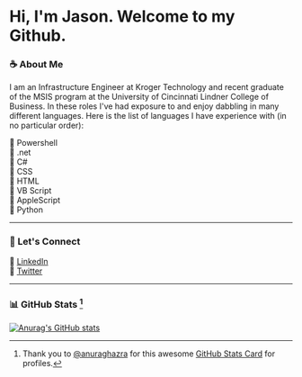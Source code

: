 <!--
**jasonjday/jasonjday** is a ✨ _special_ ✨ repository because its `README.md` (this file) appears on your GitHub profile.
-->

# Hi, I'm Jason. Welcome to my Github.

### ☕️ About Me
I am an Infrastructure Engineer at Kroger Technology and recent graduate of the MSIS program at the University of Cincinnati Lindner College of Business. In these roles I've had exposure to and enjoy dabbling in many different languages. Here is the list of languages I have experience with (in no particular order):

📍 Powershell   
📍 .net  
📍 C#  
📍 CSS  
📍 HTML  
📍 VB Script  
📍 AppleScript  
📍 Python

---

### 🤝 Let's Connect
🔗 [LinkedIn](https://www.linkedin.com/in/jasonjday)  
🔗 [Twitter](https://www.twitter.com/jasonjday)  

---

### 📊 GitHub Stats [^1]
[![Anurag's GitHub stats](https://github-readme-stats.vercel.app/api?username=jasonjday)](https://github.com/jasonjday/github-readme-stats&count_private=true&&show_icons=true&theme=dracula&hide_rank=true&hide_title=true)  


[^1]: Thank you to [@anuraghazra](https://github.com/anuraghazra/) for this awesome [GitHub Stats Card](https://github.com/anuraghazra/github-readme-stats/blob/master/readme.md#github-stats-card) for profiles. 
